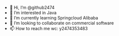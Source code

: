 - 👋 Hi, I’m @github2474
- 👀 I’m interested in Java
- 🌱 I’m currently learning Springcloud Alibaba
- 💞️ I’m looking to collaborate on commercial software 
- 📫 How to reach me wc: y2474353483

<!---
github2474/github2474 is a ✨ special ✨ repository because its `README.md` (this file) appears on your GitHub profile.
You can click the Preview link to take a look at your changes.
--->
